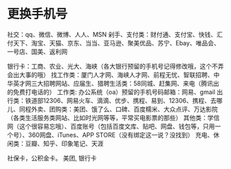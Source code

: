 # 更换手机号

社交：qq、微信、微博、人人、MSN 
剁手、支付类：财付通、支付宝、快钱、汇付天下、淘宝、天猫、京东、当当、亚马逊、聚美优品、苏宁、Ebay、唯品会、一号店、国美、返利网

银行卡：工商、农业、光大、海峡（各大银行预留的手机号记得修改哦，这个不弄会出大事的哦）
找工作类：厦门人才网、海峡人才网、前程无忧、智联招聘、中华英才网三大招聘网站、应届生、猎聘生活类：58同城、赶集网、来电（腾讯出的免费打电话的）
工作类: 办公系统（oa）预留的手机号码邮箱：网易、gmail
出行类：铁道部12306、网易火车、滴滴、优步、携程、易到、12306、携程、去哪儿、同程外卖、团购类：美团、饿了么、口碑、百度糯米、大众点评、万达影院（各类生活服务类网站、比如时光网等等，平常买电影票的那些）
其他类：学信网（这个很容易忘哦）、百度账号（包括百度文库、贴吧、网盘、钱包等，只用一个号）、360网盘、iTunes、APP STORE（没有绑定这一说？没找到）
充电、休闲类：豆瓣、知乎、印象笔记、天涯


社保卡，公积金卡。 美团, 银行卡
